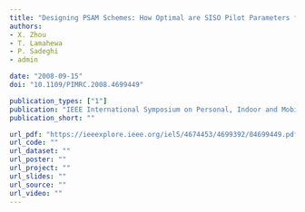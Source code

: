 ```yaml
---
title: "Designing PSAM Schemes: How Optimal are SISO Pilot Parameters for Spatially Correlated SIMO?"
authors:
- X. Zhou
- T. Lamahewa
- P. Sadeghi
- admin

date: "2008-09-15"
doi: "10.1109/PIMRC.2008.4699449"

publication_types: ["1"]
publication: "IEEE International Symposium on Personal, Indoor and Mobile Radio Communications (PIMRC), Cannes, France"
publication_short: ""

url_pdf: "https://ieeexplore.ieee.org/iel5/4674453/4699392/04699449.pdf"
url_code: ""
url_dataset: ""
url_poster: ""
url_project: ""
url_slides: ""
url_source: ""
url_video: ""
---
```


